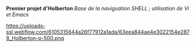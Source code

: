 **Premier projet d'Holberton**
*Base de la naviguation SHELL ;
utilisation de Vi et Emacs*

https://uploads-ssl.webflow.com/6105315644a26f77912a1ada/63eea844ae4e3022154e2878_Holberton-p-500.png

